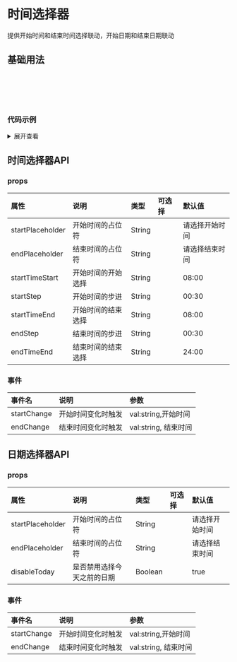 # 时间选择器
提供开始时间和结束时间选择联动，开始日期和结束日期联动

## 基础用法

  <div>
    <el-card>
      <br />
      <br />
      <xc-choose-time :startOptions="startOptions" @startChange="startChange" @endChange="endChange"></xc-choose-time>
      <br />
      <br />
      <xc-choose-date :disableToday="false" :startOptions="startOptions" @startChange="dateStartChange" @endChange="dateEndChange"></xc-choose-date>
    </el-card>
  </div>

<script  setup>
let startChange = (val) => {
  console.log('startChange', val)
}
let endChange = (val) => {
  console.log('endChange', val)
}
let dateStartChange = (val) => {
  console.log(val)
}
let dateEndChange = (val) => {
  console.log(val)
}
let startOptions = {
  // size: 'mini',
  // clearable: false
}
</script>

<style lang='scss' scoped>
</style>


### 代码示例

<details>
<summary>展开查看</summary>

  ``` html

   <div>
    <el-card>
      <br />
      <br />
      <xc-choose-time :startOptions="startOptions" @startChange="startChange" @endChange="endChange"></xc-choose-time>
      <br />
      <br />
      <xc-choose-date :disableToday="false" :startOptions="startOptions" @startChange="dateStartChange" @endChange="dateEndChange"></xc-choose-date>
    </el-card>
  </div>


  ```

  ``` js 

    <script  setup>
    let startChange = (val) => {
      console.log('startChange', val)
    }
    let endChange = (val) => {
      console.log('endChange', val)
    }
    let dateStartChange = (val) => {
      console.log(val)
    }
    let dateEndChange = (val) => {
      console.log(val)
    }
    let startOptions = {
      // size: 'mini',
      // clearable: false
    }
    </script>

  ```
  <br/>

</details>

## 时间选择器API

### props

| 属性 | 说明 | 类型 | 可选择 | 默认值 |
| :-------------  | :-------------  | :------------- | :-------------  | :------------- |
| startPlaceholder |开始时间的占位符 | String |  | 请选择开始时间 |
| endPlaceholder |结束时间的占位符 | String |  | 请选择结束时间 |
| startTimeStart |开始时间的开始选择 | String |  | 08:00 |
| startStep |开始时间的步进 | String |  | 00:30 |
| startTimeEnd |开始时间的结束选择 | String |  | 08:00 |
| endStep |结束时间的步进 | String |  | 00:30 |
| endTimeEnd |结束时间的结束选择 | String |  | 24:00 |

### 事件


| 事件名 | 说明 | 参数 |
| :-------------  | :-------------  | :------------- |
| startChange |开始时间变化时触发 | val:string,开始时间 |
| endChange  | 结束时间变化时触发 | val:string, 结束时间 |

## 日期选择器API

### props

| 属性 | 说明 | 类型 | 可选择 | 默认值 |
| :-------------  | :-------------  | :------------- | :-------------  | :------------- |
| startPlaceholder |开始时间的占位符 | String |  | 请选择开始时间 |
| endPlaceholder |结束时间的占位符 | String |  | 请选择结束时间 |
| disableToday |是否禁用选择今天之前的日期 | Boolean |  | true |

### 事件


| 事件名 | 说明 | 参数 |
| :-------------  | :-------------  | :------------- |
| startChange |开始时间变化时触发 | val:string,开始时间 |
| endChange  | 结束时间变化时触发 | val:string, 结束时间 |